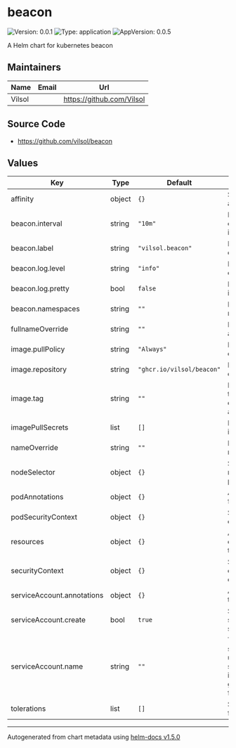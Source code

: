 # beacon

![Version: 0.0.1](https://img.shields.io/badge/Version-0.0.1-informational?style=flat-square) ![Type: application](https://img.shields.io/badge/Type-application-informational?style=flat-square) ![AppVersion: 0.0.5](https://img.shields.io/badge/AppVersion-0.0.5-informational?style=flat-square)

A Helm chart for kubernetes beacon

## Maintainers

| Name | Email | Url |
| ---- | ------ | --- |
| Vilsol |  | https://github.com/Vilsol |

## Source Code

* <https://github.com/vilsol/beacon>

## Values

| Key | Type | Default | Description |
|-----|------|---------|-------------|
| affinity | object | `{}` | Specify the affinity for all pods |
| beacon.interval | string | `"10m"` | Interval between checking for updated images |
| beacon.label | string | `"vilsol.beacon"` | Label to filter deployments |
| beacon.log.level | string | `"info"` | Level to show log events at |
| beacon.log.pretty | bool | `false` | Pretty print log output instead of json |
| beacon.namespaces | string | `""` | List of namespaces to monitor (empty = all) |
| fullnameOverride | string | `""` | Full name override for all resources |
| image.pullPolicy | string | `"Always"` | Pull policy of the deployment |
| image.repository | string | `"ghcr.io/vilsol/beacon"` | Image to be used for deployment |
| image.tag | string | `""` | Image tag. Overrides the image tag whose default is the chart appVersion. |
| imagePullSecrets | list | `[]` | List of secrets for images |
| nameOverride | string | `""` | Name override for all resources |
| nodeSelector | object | `{}` | Specify the nodeSelector for all pods |
| podAnnotations | object | `{}` | Any extra annotations for all pods |
| podSecurityContext | object | `{}` | Security context override for all pods |
| resources | object | `{}` | Any resource configuration applied to all pods |
| securityContext | object | `{}` | Security context override for all containers |
| serviceAccount.annotations | object | `{}` | Annotations to add to the service account |
| serviceAccount.create | bool | `true` | Specifies whether a service account should be created |
| serviceAccount.name | string | `""` | The name of the service account to use. If not set and serviceAccount.create is true, a name is generated using the fullname template |
| tolerations | list | `[]` | Specify the tolerations for all pods |

----------------------------------------------
Autogenerated from chart metadata using [helm-docs v1.5.0](https://github.com/norwoodj/helm-docs/releases/v1.5.0)
